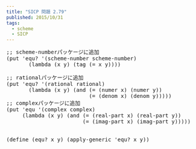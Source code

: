 ```yaml
---
title: "SICP 問題 2.79"
published: 2015/10/31
tags:
  - scheme
  - SICP
---
```



<pre class="code lang-scheme" data-lang="scheme" data-unlink><span class="synComment">;; scheme-numberパッケージに追加</span>
<span class="synSpecial">(</span>put <span class="synSpecial">'</span>equ? <span class="synSpecial">'(</span>scheme-number scheme-number<span class="synSpecial">)</span>
       <span class="synSpecial">(</span><span class="synStatement">lambda</span> <span class="synSpecial">(</span>x y<span class="synSpecial">)</span> <span class="synSpecial">(</span>tag <span class="synSpecial">(</span><span class="synIdentifier">=</span> x y<span class="synSpecial">))))</span>

<span class="synComment">;; rationalパッケージに追加</span>
<span class="synSpecial">(</span>put <span class="synSpecial">'</span>equ? <span class="synSpecial">'(</span>rational rational<span class="synSpecial">)</span>
       <span class="synSpecial">(</span><span class="synStatement">lambda</span> <span class="synSpecial">(</span>x y<span class="synSpecial">)</span> <span class="synSpecial">(</span><span class="synStatement">and</span> <span class="synSpecial">(</span><span class="synIdentifier">=</span> <span class="synSpecial">(</span>numer x<span class="synSpecial">)</span> <span class="synSpecial">(</span>numer y<span class="synSpecial">))</span>
                          <span class="synSpecial">(</span><span class="synIdentifier">=</span> <span class="synSpecial">(</span>denom x<span class="synSpecial">)</span> <span class="synSpecial">(</span>denom y<span class="synSpecial">)))))</span>
<span class="synComment">;; complexパッケージに追加</span>
<span class="synSpecial">(</span>put <span class="synSpecial">'</span>equ <span class="synSpecial">'(</span>complex complex<span class="synSpecial">)</span>
     <span class="synSpecial">(</span><span class="synStatement">lambda</span> <span class="synSpecial">(</span>x y<span class="synSpecial">)</span> <span class="synSpecial">(</span><span class="synStatement">and</span> <span class="synSpecial">(</span><span class="synIdentifier">=</span> <span class="synSpecial">(</span><span class="synIdentifier">real-part</span> x<span class="synSpecial">)</span> <span class="synSpecial">(</span><span class="synIdentifier">real-part</span> y<span class="synSpecial">))</span>
                        <span class="synSpecial">(</span><span class="synIdentifier">=</span> <span class="synSpecial">(</span><span class="synIdentifier">imag-part</span> x<span class="synSpecial">)</span> <span class="synSpecial">(</span><span class="synIdentifier">imag-part</span> y<span class="synSpecial">)))))</span>


<span class="synSpecial">(</span><span class="synStatement">define</span> <span class="synSpecial">(</span>equ? x y<span class="synSpecial">)</span> <span class="synSpecial">(</span>apply-generic <span class="synSpecial">'</span>equ? x y<span class="synSpecial">))</span>
</pre>


